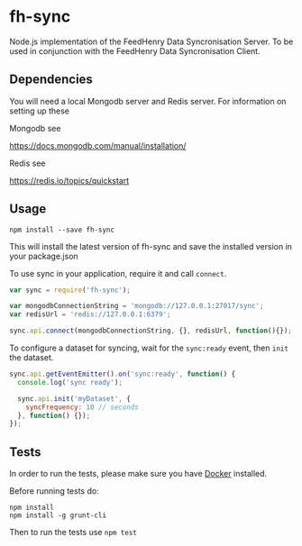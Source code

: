 # fh-sync

Node.js implementation of the FeedHenry Data Syncronisation Server.
To be used in conjunction with the FeedHenry Data Syncronisation Client.

## Dependencies 

You will need a local Mongodb server and Redis server. For information on setting up these 

Mongodb see

https://docs.mongodb.com/manual/installation/

Redis see 

https://redis.io/topics/quickstart

## Usage

```
npm install --save fh-sync
```

This will install the latest version of fh-sync and save the installed version in your package.json

To use sync in your application, require it and call `connect`.

```js
var sync = require('fh-sync');

var mongodbConnectionString = 'mongodb://127.0.0.1:27017/sync';
var redisUrl = 'redis://127.0.0.1:6379';

sync.api.connect(mongodbConnectionString, {}, redisUrl, function(){});
```

To configure a dataset for syncing, wait for the `sync:ready` event, then `init` the dataset.

```js
sync.api.getEventEmitter().on('sync:ready', function() {
  console.log('sync ready');

  sync.api.init('myDataset', {
    syncFrequency: 10 // seconds
  }, function() {});
});
```

## Tests
In order to run the tests, please make sure you have [Docker](https://www.docker.com/) installed.

Before running tests do:

```
npm install
npm install -g grunt-cli
```

Then to run the tests use ```npm test```


